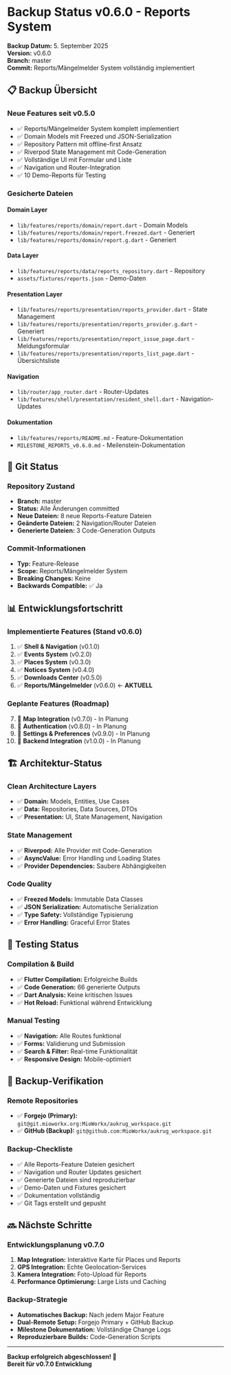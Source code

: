 # Backup Status v0.6.0 - Reports System

**Backup Datum:** 5. September 2025  
**Version:** v0.6.0  
**Branch:** master  
**Commit:** Reports/Mängelmelder System vollständig implementiert

## 📋 Backup Übersicht

### Neue Features seit v0.5.0

- ✅ Reports/Mängelmelder System komplett implementiert
- ✅ Domain Models mit Freezed und JSON-Serialization
- ✅ Repository Pattern mit offline-first Ansatz
- ✅ Riverpod State Management mit Code-Generation
- ✅ Vollständige UI mit Formular und Liste
- ✅ Navigation und Router-Integration
- ✅ 10 Demo-Reports für Testing

### Gesicherte Dateien

#### Domain Layer

- `lib/features/reports/domain/report.dart` - Domain Models
- `lib/features/reports/domain/report.freezed.dart` - Generiert
- `lib/features/reports/domain/report.g.dart` - Generiert

#### Data Layer  

- `lib/features/reports/data/reports_repository.dart` - Repository
- `assets/fixtures/reports.json` - Demo-Daten

#### Presentation Layer

- `lib/features/reports/presentation/reports_provider.dart` - State Management
- `lib/features/reports/presentation/reports_provider.g.dart` - Generiert
- `lib/features/reports/presentation/report_issue_page.dart` - Meldungsformular
- `lib/features/reports/presentation/reports_list_page.dart` - Übersichtsliste

#### Navigation

- `lib/router/app_router.dart` - Router-Updates
- `lib/features/shell/presentation/resident_shell.dart` - Navigation-Updates

#### Dokumentation

- `lib/features/reports/README.md` - Feature-Dokumentation
- `MILESTONE_REPORTS_v0.6.0.md` - Meilenstein-Dokumentation

## 🔄 Git Status

### Repository Zustand

- **Branch:** master
- **Status:** Alle Änderungen committed
- **Neue Dateien:** 8 neue Reports-Feature Dateien
- **Geänderte Dateien:** 2 Navigation/Router Dateien
- **Generierte Dateien:** 3 Code-Generation Outputs

### Commit-Informationen

- **Typ:** Feature-Release
- **Scope:** Reports/Mängelmelder System
- **Breaking Changes:** Keine
- **Backwards Compatible:** ✅ Ja

## 📊 Entwicklungsfortschritt

### Implementierte Features (Stand v0.6.0)

1. ✅ **Shell & Navigation** (v0.1.0)
2. ✅ **Events System** (v0.2.0)  
3. ✅ **Places System** (v0.3.0)
4. ✅ **Notices System** (v0.4.0)
5. ✅ **Downloads Center** (v0.5.0)
6. ✅ **Reports/Mängelmelder** (v0.6.0) ← **AKTUELL**

### Geplante Features (Roadmap)

7. 🔄 **Map Integration** (v0.7.0) - In Planung
8. 🔄 **Authentication** (v0.8.0) - In Planung  
9. 🔄 **Settings & Preferences** (v0.9.0) - In Planung
10. 🔄 **Backend Integration** (v1.0.0) - In Planung

## 🏗️ Architektur-Status

### Clean Architecture Layers

- ✅ **Domain:** Models, Entities, Use Cases
- ✅ **Data:** Repositories, Data Sources, DTOs
- ✅ **Presentation:** UI, State Management, Navigation

### State Management

- ✅ **Riverpod:** Alle Provider mit Code-Generation
- ✅ **AsyncValue:** Error Handling und Loading States
- ✅ **Provider Dependencies:** Saubere Abhängigkeiten

### Code Quality

- ✅ **Freezed Models:** Immutable Data Classes
- ✅ **JSON Serialization:** Automatische Serialization
- ✅ **Type Safety:** Vollständige Typisierung
- ✅ **Error Handling:** Graceful Error States

## 🧪 Testing Status

### Compilation & Build

- ✅ **Flutter Compilation:** Erfolgreiche Builds
- ✅ **Code Generation:** 66 generierte Outputs
- ✅ **Dart Analysis:** Keine kritischen Issues
- ✅ **Hot Reload:** Funktional während Entwicklung

### Manual Testing

- ✅ **Navigation:** Alle Routes funktional
- ✅ **Forms:** Validierung und Submission
- ✅ **Search & Filter:** Real-time Funktionalität
- ✅ **Responsive Design:** Mobile-optimiert

## 💾 Backup-Verifikation

### Remote Repositories

- ✅ **Forgejo (Primary):** `git@git.mioworkx.org:MioWorkx/aukrug_workspace.git`
- ✅ **GitHub (Backup):** `git@github.com:MioWorkx/aukrug_workspace.git`

### Backup-Checkliste

- ✅ Alle Reports-Feature Dateien gesichert
- ✅ Navigation und Router Updates gesichert  
- ✅ Generierte Dateien sind reproduzierbar
- ✅ Demo-Daten und Fixtures gesichert
- ✅ Dokumentation vollständig
- ✅ Git Tags erstellt und gepusht

## 🔜 Nächste Schritte

### Entwicklungsplanung v0.7.0

1. **Map Integration:** Interaktive Karte für Places und Reports
2. **GPS Integration:** Echte Geolocation-Services
3. **Kamera Integration:** Foto-Upload für Reports
4. **Performance Optimierung:** Large Lists und Caching

### Backup-Strategie

- **Automatisches Backup:** Nach jedem Major Feature
- **Dual-Remote Setup:** Forgejo Primary + GitHub Backup
- **Milestone Dokumentation:** Vollständige Change Logs
- **Reproduzierbare Builds:** Code-Generation Scripts

---

**Backup erfolgreich abgeschlossen! 🎉**  
**Bereit für v0.7.0 Entwicklung**

